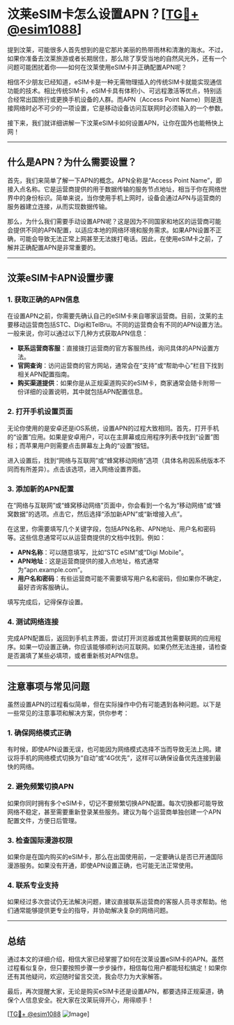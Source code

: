 # 汶莱eSIM卡怎么设置APN？[[TG💪+ @esim1088](https://t.me/s/esim1088)]

提到汶莱，可能很多人首先想到的是它那片美丽的热带雨林和清澈的海水。不过，如果你准备去汶莱旅游或者长期居住，那么除了享受当地的自然风光外，还有一个问题可能困扰着你——如何在汶莱使用eSIM卡并正确配置APN呢？

相信不少朋友已经知道，eSIM卡是一种无需物理插入的传统SIM卡就能实现通信功能的技术。相比传统SIM卡，eSIM卡具有体积小、可远程激活等优点，特别适合经常出国旅行或更换手机设备的人群。而APN（Access Point Name）则是连接网络时必不可少的一项设置，它是移动设备访问互联网时必须输入的一个参数。

接下来，我们就详细讲解一下汶莱eSIM卡如何设置APN，让你在国外也能畅快上网！

---

## 什么是APN？为什么需要设置？

首先，我们来简单了解一下APN的概念。APN全称是“Access Point Name”，即接入点名称。它是运营商提供的用于数据传输的服务节点地址，相当于你在网络世界中的身份标识。简单来说，当你使用手机上网时，设备会通过APN与运营商的服务器建立连接，从而实现数据传输。

那么，为什么我们需要手动设置APN呢？这是因为不同国家和地区的运营商可能会提供不同的APN配置，以适应本地的网络环境和服务需求。如果APN设置不正确，可能会导致无法正常上网甚至无法拨打电话。因此，在使用eSIM卡之前，了解并正确配置APN是非常重要的。

---

## 汶莱eSIM卡APN设置步骤

### 1. 获取正确的APN信息

在设置APN之前，你需要先确认自己的eSIM卡来自哪家运营商。目前，汶莱的主要移动运营商包括STC、Digi和TelBru。不同的运营商会有不同的APN设置方法。一般来说，你可以通过以下几种方式获取APN信息：

- **联系运营商客服**：直接拨打运营商的官方客服热线，询问具体的APN设置方法。
- **官网查询**：访问运营商的官方网站，通常会在“支持”或“帮助中心”栏目下找到相关APN配置指南。
- **购买渠道提供**：如果你是从正规渠道购买的eSIM卡，商家通常会随卡附带一份详细的设置说明，其中就包括APN配置信息。

### 2. 打开手机设置页面

无论你使用的是安卓还是iOS系统，设置APN的过程大致相同。首先，打开手机的“设置”应用。如果是安卓用户，可以在主屏幕或应用程序列表中找到“设置”图标；而苹果用户则需要点击屏幕左上角的“设置”按钮。

进入设置后，找到“网络与互联网”或“蜂窝移动网络”选项（具体名称因系统版本不同而有所差异）。点击该选项，进入网络设置界面。

### 3. 添加新的APN配置

在“网络与互联网”或“蜂窝移动网络”页面中，你会看到一个名为“移动网络”或“蜂窝数据”的选项。点击它，然后选择“添加新APN”或“新增接入点”。

在这里，你需要填写几个关键字段，包括APN名称、APN地址、用户名和密码等。这些信息通常可以从运营商提供的文档中找到。例如：

- **APN名称**：可以随意填写，比如“STC eSIM”或“Digi Mobile”。
- **APN地址**：这是运营商提供的接入点地址，格式通常为“apn.example.com”。
- **用户名和密码**：有些运营商可能不需要填写用户名和密码，但如果你不确定，最好咨询客服确认。

填写完成后，记得保存设置。

### 4. 测试网络连接

完成APN配置后，返回到手机主界面，尝试打开浏览器或其他需要联网的应用程序。如果一切设置正确，你应该能够顺利访问互联网。如果仍然无法连接，请检查是否漏填了某些必填项，或者重新核对APN信息。

---

## 注意事项与常见问题

虽然设置APN的过程看似简单，但在实际操作中仍有可能遇到各种问题。以下是一些常见的注意事项和解决方案，供你参考：

### 1. 确保网络模式正确

有时候，即使APN设置无误，也可能因为网络模式选择不当而导致无法上网。建议将手机的网络模式切换为“自动”或“4G优先”，这样可以确保设备优先连接到最快的网络。

### 2. 避免频繁切换APN

如果你同时拥有多个eSIM卡，切记不要频繁切换APN配置。每次切换都可能导致网络不稳定，甚至需要重新登录某些服务。建议为每个运营商单独创建一个APN配置文件，方便日后管理。

### 3. 检查国际漫游权限

如果你是在国内购买的eSIM卡，那么在出国使用前，一定要确认是否已开通国际漫游服务。如果没有开通，即使APN设置正确，也可能无法正常使用。

### 4. 联系专业支持

如果经过多次尝试仍无法解决问题，建议直接联系运营商的客服人员寻求帮助。他们通常能够提供更专业的指导，并协助解决复杂的网络问题。

---

## 总结

通过本文的详细介绍，相信大家已经掌握了如何在汶莱设置eSIM卡的APN。虽然过程看似复杂，但只要按照步骤一步步操作，相信每位用户都能轻松搞定！如果你还有其他疑问，欢迎随时留言交流，我会尽力为大家解答。

最后，再次提醒大家，无论是购买eSIM卡还是设置APN，都要选择正规渠道，确保个人信息安全。祝大家在汶莱玩得开心，用得顺手！

[[TG💪+ @esim1088](https://t.me/s/esim1088) ![Image](https://i.postimg.cc/4NQfJmqS/Snipaste-2025-05-13-00-14-12.png)]
